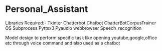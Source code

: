 # Personal_Assistant

Libraries Required:-
Tkinter
Chatterbot
Chatbot
ChatterBotCorpusTrainer
OS
Subprocess
Pyttsx3
Pyaudio
webbrowser
Speech_recognition

Model design to perform specific task like opening youtube,google,office etc through voice command and also used as a chatbot
